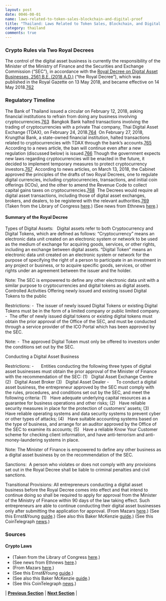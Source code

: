 ```yaml
---
layout: post
date: 0046-08-01
name: laws-related-to-token-sales-blockchain-and-digital-proof
title: "Thailand: Laws Related to Token Sales, Blockchain, and Digital Proof"
category: thailand
comments: true
---
```


### Crypto Rules via Two Royal Decrees
The control of the digital asset business is currently the responsibility of the Minister of the Ministry of Finance and the Securities and Exchange Commission (“SEC”), in accordance with the [Royal Decree on Digital Asset Businesses, 2561 B.E. (2018 A.D.)](https://www.sec.or.th/TH/SECInfo/LawsRegulation/Documents/Act_Royal_Enactment/enactment_digital_2561_summary_en.pdf) (“the Royal Decree”), which was published in the Royal Gazette on 13 May 2018, and became effective on 14 May 2018.[762](https://www.loc.gov/law/help/cryptocurrency/world-survey.php#_ftn762)

### Regulatory Timeline
The Bank of Thailand issued a circular on February 12, 2018, asking financial institutions to refrain from doing any business involving cryptocurrencies.[763](https://www.loc.gov/law/help/cryptocurrency/world-survey.php#_ftn763)  Bangkok Bank halted transactions involving the trading of cryptocurrencies with a private Thai company, Thai Digital Asset Exchange (TDAX), on February 24, 2018.[764](https://www.loc.gov/law/help/cryptocurrency/world-survey.php#_ftn764)  On February 27, 2018, Krungthai Bank, a state-owned financial institution, halted transactions related to cryptocurrencies with TDAX through the bank’s accounts.[765](https://www.loc.gov/law/help/cryptocurrency/world-survey.php#_ftn765)  According to a news article, the ban will continue even after a new regulation (discussed below) is issued.[766](https://www.loc.gov/law/help/cryptocurrency/world-survey.php#_ftn766)
Though the government expects new laws regarding cryptocurrencies will be enacted in the future, it decided to implement temporary measures to protect cryptocurrency investors.[767](https://www.loc.gov/law/help/cryptocurrency/world-survey.php#_ftn767)  According to news articles, on March 13, 2018, the Cabinet approved the principles of the drafts of two Royal Decrees, one to regulate digital currencies, including cryptocurrencies, transactions, and initial coin offerings (ICOs), and the other to amend the Revenue Code to collect capital gains taxes on cryptocurrencies.[768](https://www.loc.gov/law/help/cryptocurrency/world-survey.php#_ftn768)  The Decrees would require all digital asset transactions, including those of digital asset exchanges, brokers, and dealers, to be registered with the relevant authorities.[769](https://www.loc.gov/law/help/cryptocurrency/world-survey.php#_ftn769)
(Taken from the Library of Congress [here](https://www.loc.gov/law/help/cryptocurrency/world-survey.php#thailand).)
(See news from Ethnews [here](https://www.ethnews.com/thailand-issues-royal-decree-to-regulate-cryptocurrency).)

#### Summary of the Royal Decree
Types of Digital Assets:   
Digital assets refer to both Cryptocurrency and Digital Tokens, which are defined as follows: 
“Cryptocurrency” means an electronic data unit created on an electronic system or network to be used as the medium of exchange for acquiring goods, services, or other rights, including an exchange between digital assets. 
“Digital Token” means an electronic data unit created on an electronic system or network for the purpose of specifying the right of a person to participate in an investment in any project or business, or to acquire specific goods, services, or other rights under an agreement between the issuer and the holder. 

Note: 
The SEC is empowered to define any other electronic data unit with a similar purpose to cryptocurrencies and digital tokens as digital assets. 
Controlled Activities 
Offering newly issued and existing issued Digital Tokens to the public 

Restrictions: 
-  The issuer of newly issued Digital Tokens or existing Digital Tokens must be in the form of a limited company or public limited company. 
-  The offer of newly issued digital tokens or existing digital tokens must obtain the prior approval of the Office of the SEC, and must be conducted through a service provider of the ICO Portal which has been approved by the SEC. 

Note: 
-  The approved Digital Token must only be offered to investors under the conditions set out by the SEC. 

Conducting a Digital Asset Business 

Restrictions: 
-      Entities conducting the following three types of digital asset businesses must obtain the prior approval of the Minister of Finance with the recommendation of the SEC: 
(1)   Digital Asset Exchange Centre 
(2)   Digital Asset Broker 
(3)   Digital Asset Dealer 
-      To conduct a digital asset business, the entrepreneur approved by the SEC must comply with the rules, procedures, and conditions set out by the SEC, and meet the following criteria: 
(1)   Have adequate underlying capital resources as a guarantee for business operations and other risks; 
(2)   Have reliable security measures in place for the protection of customers’ assets; 
(3)   Have reliable operating systems and data security systems to prevent cyber or other types of attacks; 
(4)   Have suitable accounting systems based on the type of business, and arrange for an auditor approved by the Office of the SEC to examine its accounts; 
(5)   Have a reliable Know Your Customer scheme for checking client information, and have anti-terrorism and anti-money-laundering systems in place. 

Note: 
The Minister of Finance is empowered to define any other business as a digital asset business by on the recommendation of the SEC. 

Sanctions:  
A person who violates or does not comply with any provisions set out in the Royal Decree shall be liable to criminal penalties and civil sanctions. 

Transitional Provisions: 
All entrepreneurs conducting a digital asset business before the Royal Decree comes into effect and that intend to continue doing so shall be required to apply for approval from the Minister of the Ministry of Finance within 90 days of the law taking effect. Such entrepreneurs are able to continue conducting their digital asset businesses only after submitting the application for approval. 
(From Mazars [here](https://www.mazars.co.th/Home/Doing-Business-in-Thailand/Legal/Digital-Asset-Business).)
(See this Ernst&Young [guide](https://www.ey.com/gl/en/services/tax/international-tax/alert--thailand-enacts-emergency-decrees-on-digital-assets).)
(See also this Baker McKenzie [guide](https://www.lexology.com/library/detail.aspx?g=9990d4a1-ec12-4e54-a40e-579a7d8f2d4d).)
(See this CoinTelegraph [news](https://cointelegraph.com/news/thailand-introduced-legal-framework-but-players-dont-know-how-to-comply).)

### Sources

#### Crypto Laws
- (Taken from the Library of Congress [here](https://www.loc.gov/law/help/cryptocurrency/world-survey.php#thailand).)
- (See news from Ethnews [here](https://www.ethnews.com/thailand-issues-royal-decree-to-regulate-cryptocurrency).)
- (From Mazars [here](https://www.mazars.co.th/Home/Doing-Business-in-Thailand/Legal/Digital-Asset-Business).)
- (See this Ernst&Young [guide](https://www.ey.com/gl/en/services/tax/international-tax/alert--thailand-enacts-emergency-decrees-on-digital-assets).)
- (See also this Baker McKenzie [guide](https://www.lexology.com/library/detail.aspx?g=9990d4a1-ec12-4e54-a40e-579a7d8f2d4d).)
- (See this CoinTelegraph [news](https://cointelegraph.com/news/thailand-introduced-legal-framework-but-players-dont-know-how-to-comply).)

 

| **[Previous Section]( https://neo-project.github.io/global-blockchain-compliance-hub//thailand/thailand-governing-by-law.html)** | **[Next Section]( https://neo-project.github.io/global-blockchain-compliance-hub//thailand/thailand-securities-related-laws.html)** |
